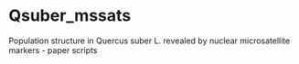 # Qsuber_mssats
Population structure in Quercus suber L. revealed by nuclear microsatellite markers - paper scripts
